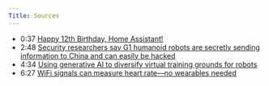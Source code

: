 ```yaml
---
Title: Sources
---
```


- 0:37 [Happy 12th Birthday, Home Assistant!](https://www.home-assistant.io/blog/2025/09/17/home-assistant-turns-12/)
- 2:48 [Security researchers say G1 humanoid robots are secretly sending information to China and can easily be hacked](https://techxplore.com/news/2025-09-g1-humanoid-robots-secretly-china.html)
- 4:34 [Using generative AI to diversify virtual training grounds for robots](https://techxplore.com/news/2025-09-generative-ai-diversify-virtual-grounds.html)
- 6:27 [WiFi signals can measure heart rate—no wearables needed](https://news.ucsc.edu/2025/09/pulse-fi-wifi-heart-rate/)
